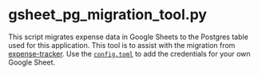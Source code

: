 # gsheet_pg_migration_tool.py

This script migrates expense data in Google Sheets to the Postgres table used for this application. 
This tool is to assist with the migration from [expense-tracker](https://github.com/dhruv282/expense-tracker).
Use the [`config.toml`](./config.toml) to add the credentials for your own Google Sheet.
